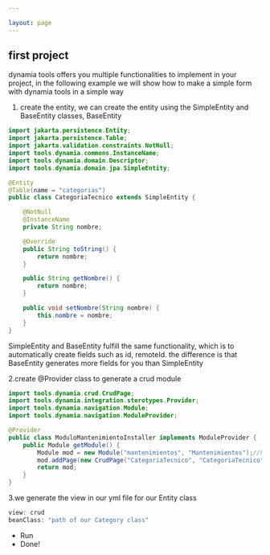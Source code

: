 ```yaml
---

layout: page
---
```


## first project

dynamia tools offers you multiple functionalities to implement in your project, in the following example we will show how to make a simple form with dynamia tools in a simple way

1. create the entity, we can create the entity using the SimpleEntity and BaseEntity classes, BaseEntity

```java
import jakarta.persistence.Entity;
import jakarta.persistence.Table;
import jakarta.validation.constraints.NotNull;
import tools.dynamia.commons.InstanceName;
import tools.dynamia.domain.Descriptor;
import tools.dynamia.domain.jpa.SimpleEntity;

@Entity
@Table(name = "categorias")
public class CategoriaTecnico extends SimpleEntity {

    @NotNull
    @InstanceName
    private String nombre;

    @Override
    public String toString() {
        return nombre;
    }

    public String getNombre() {
        return nombre;
    }

    public void setNombre(String nombre) {
        this.nombre = nombre;
    }
}
```

SimpleEntity and BaseEntity fulfill the same functionality, which is to automatically create fields such as id, remoteId. the difference is that BaseEntity generates more fields for you than SimpleEntity

2.create @Provider class to generate a crud module
```java
import tools.dynamia.crud.CrudPage;
import tools.dynamia.integration.sterotypes.Provider;
import tools.dynamia.navigation.Module;
import tools.dynamia.navigation.ModuleProvider;

@Provider
public class ModuloMantenimientoInstaller implements ModuleProvider {
    public Module getModule() {
        Module mod = new Module("mantenimientos", "Mantenimientos");//here the module is created
        mod.addPage(new CrudPage("CategoriaTecnico", "CategoriaTecnico", CategoriaTecnico.class));//here the crud page of our class is created
        return mod;
    }
}
```

3.we generate the view in our yml file for our Entity class
```java
view: crud
beanClass: "path of our Category class"
```
- Run
- Done!
